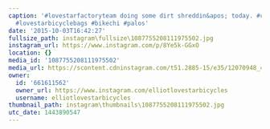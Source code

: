 ```yaml
---
caption: '#lovestarfactoryteam doing some dirt shreddin&apos; today. #cycling #mountainbike
  #lovestarbicyclebags #bikechi #palos'
date: '2015-10-03T16:42:27'
fullsize_path: instagram\fullsize\1087755208111975502.jpg
instagram_url: https://www.instagram.com/p/8Ye5k-GGxO
location: {}
media_id: '1087755208111975502'
media_url: https://scontent.cdninstagram.com/t51.2885-15/e35/12070948_491910120977024_869535569_n.jpg?ig_cache_key=MTA4Nzc1NTIwODExMTk3NTUwMg%3D%3D.2
owner:
  id: '661611562'
  owner_url: https://www.instagram.com/elliotlovestarbicycles
  username: elliotlovestarbicycles
thumbnail_path: instagram\thumbnails\1087755208111975502.jpg
utc_date: 1443890547
---
```

